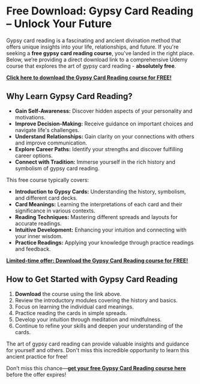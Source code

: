 # Free Download: Gypsy Card Reading – Unlock Your Future

Gypsy card reading is a fascinating and ancient divination method that offers unique insights into your life, relationships, and future. If you're seeking a **free gypsy card reading course**, you've landed in the right place. Below, we’re providing a direct download link to a comprehensive Udemy course that explores the art of gypsy card reading - **absolutely free**.

[**Click here to download the Gypsy Card Reading course for FREE!**](https://udemywork.com/gypsy-card-reading)

## Why Learn Gypsy Card Reading?

*   **Gain Self-Awareness:** Discover hidden aspects of your personality and motivations.
*   **Improve Decision-Making:** Receive guidance on important choices and navigate life's challenges.
*   **Understand Relationships:** Gain clarity on your connections with others and improve communication.
*   **Explore Career Paths:** Identify your strengths and discover fulfilling career options.
*   **Connect with Tradition:** Immerse yourself in the rich history and symbolism of gypsy card reading.

This free course typically covers:

*   **Introduction to Gypsy Cards:** Understanding the history, symbolism, and different card decks.
*   **Card Meanings:** Learning the interpretations of each card and their significance in various contexts.
*   **Reading Techniques:** Mastering different spreads and layouts for accurate readings.
*   **Intuitive Development:** Enhancing your intuition and connecting with your inner wisdom.
*   **Practice Readings:** Applying your knowledge through practice readings and feedback.

[**Limited-time offer: Download the Gypsy Card Reading course for FREE!**](https://udemywork.com/gypsy-card-reading)

## How to Get Started with Gypsy Card Reading

1.  **Download** the course using the link above.
2.  Review the introductory modules covering the history and basics.
3.  Focus on learning the individual card meanings.
4.  Practice reading the cards in simple spreads.
5.  Develop your intuition through meditation and mindfulness.
6.  Continue to refine your skills and deepen your understanding of the cards.

The art of gypsy card reading can provide valuable insights and guidance for yourself and others. Don't miss this incredible opportunity to learn this ancient practice for free!

Don’t miss this chance—**[get your free Gypsy Card Reading course here](https://udemywork.com/gypsy-card-reading)** before the offer expires!
